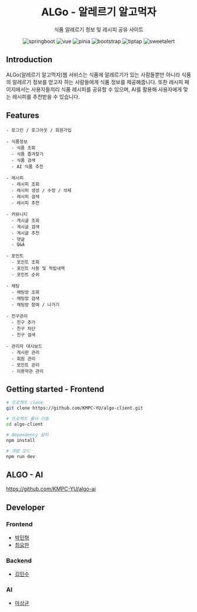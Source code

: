 <div align="center">
    <h1>ALGo - 알레르기 알고먹자</h1>
    <p>식품 알레르기 정보 및 레시피 공유 사이트</p>
</div>

<div align="center">
    <img src='https://img.shields.io/badge/SpringBoot-3.0.4-brightgreen' alt="springboot">
    <img src='https://img.shields.io/badge/Vue-3.2.47-brightgreen' alt="vue">
    <img src='https://img.shields.io/badge/Pinia-2.1.3-green' alt="pinia">
    <img src='https://img.shields.io/badge/Bootstrap-5.3.0-blue' alt="bootstrap">
    <img src='https://img.shields.io/badge/Tiptap-2.0.3-blueviolet' alt="tiptap">
    <img src='https://img.shields.io/badge/SweetAlert-11.7.10-ff69b4' alt="sweetalert">
</div>

## Introduction

ALGo(알레르기 알고먹자)웹 서비스는 식품에 알레르기가 있는 사람들뿐만 아니라 식품의 알레르기 정보를 얻고자 하는 사람들에게 식품 정보를 제공해줍니다. 또한 레시피 페이지에서는 사용자들끼리 식품 레시피를 공유할 수 있으며, AI를 활용해 사용자에게 맞는 레시피를 추천받을 수 있습니다.


## Features
```
- 로그인 / 로그아웃 / 회원가입

- 식품정보
  - 식품 조회
  - 식품 즐겨찾기
  - 식품 검색
  - AI 식품 추천
  
- 레시피
  - 레시피 조회
  - 레시피 생성 / 수정 / 삭제
  - 레시피 검색
  - 레시피 추천
  
- 커뮤니티
  - 게시글 조회
  - 게시글 검색
  - 게시글 추천
  - 댓글
  - Q&A
  
- 포인트
  - 포인트 조회
  - 포인트 사용 및 적립내역
  - 포인트 순위
  
- 채팅
  - 채팅방 조회
  - 채팅방 검색
  - 채팅방 참여 / 나가기
  
- 친구관리
  - 친구 추가
  - 친구 차단
  - 친구 검색
  
- 관리자 대시보드
  - 게시판 관리
  - 회원 관리
  - 포인트 관리
  - 이용약관 관리
```

## Getting started - Frontend
```bash
# 프로젝트 clone
git clone https://github.com/KMPC-YU/algo-client.git

# 프로젝트 폴더 이동
cd algo-client

# dependency 설치
npm install

# 개발 모드
npm run dev
```

## ALGO - AI
https://github.com/KMPC-YU/algo-ai

## Developer
### Frontend
- <a href="https://github.com/shirohacker">박민혁</a>
- <a href="https://github.com/choijohn7">최요한</a>
### Backend
- <a href="https://github.com/munis-kim">김민수</a>
### AI
- <a href="https://github.com/wodon326">마상균</a>
